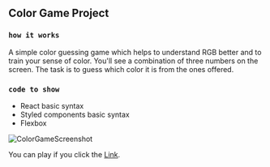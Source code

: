 ## Color Game Project

### `how it works`

A simple color guessing game which helps to understand RGB better and to train your sense of color.
You'll see a combination of three numbers on the screen. The task is to guess which color it is from the ones offered.

### `code to show`

* React basic syntax
* Styled components basic syntax
* Flexbox

![ColorGameScreenshot](https://pasteboard.co/IcSts3h.png)

You can play if you click the [Link](https://colour-game-react.herokuapp.com/).
